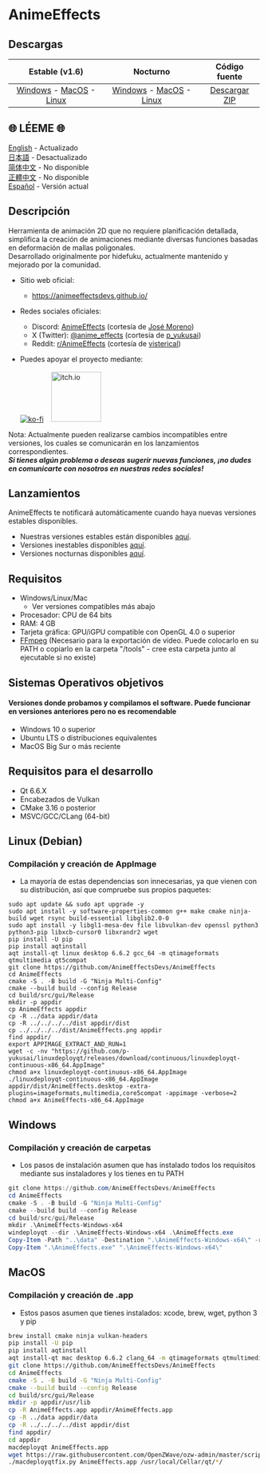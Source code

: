 # AnimeEffects

## Descargas

|                                                                                                                                                              Estable (v1.6)                                                                                                                                                               |                                                                                                                                                                                     Nocturno                                                                                                                                                                                     |                                          Código fuente                                          |
| :---------------------------------------------------------------------------------------------------------------------------------------------------------------------------------------------------------------------------------------------------------------------------------------------------------------------------------------: | :------------------------------------------------------------------------------------------------------------------------------------------------------------------------------------------------------------------------------------------------------------------------------------------------------------------------------------------------------------------------------: | :---------------------------------------------------------------------------------------------: |
| [Windows](https://github.com/AnimeEffectsDevs/AnimeEffects/releases/download/v1.6/AnimeEffects-Installer-Windows.exe) - [MacOS](https://github.com/AnimeEffectsDevs/AnimeEffects/releases/download/v1.6/AnimeEffects-MacOS.zip) - [Linux](https://github.com/AnimeEffectsDevs/AnimeEffects/releases/download/v1.6/AnimeEffects-Linux.zip) | [Windows](https://nightly.link/AnimeEffectsDevs/AnimeEffects/workflows/build-windows.yaml/master/AnimeEffects-Windows-x64.zip) - [MacOS](https://nightly.link/AnimeEffectsDevs/AnimeEffects/workflows/build_mac_intel.yaml/master/AnimeEffects-MacOS.zip) - [Linux](https://nightly.link/AnimeEffectsDevs/AnimeEffects/workflows/build_linux.yaml/master/AnimeEffects-Linux.zip) | [Descargar ZIP](https://github.com/AnimeEffectsDevs/AnimeEffects/archive/refs/heads/master.zip) |

## 🌐 LÉEME 🌐

[English](https://github.com/AnimeEffectsDevs/AnimeEffects/blob/master/README.md) - Actualizado <br>
[日本語](https://github.com/AnimeEffectsDevs/AnimeEffects/blob/master/README-jp.md) - Desactualizado <br>
[简体中文](https://github.com/AnimeEffectsDevs/AnimeEffects/blob/master/README-zh.md) - No disponible <br>
[正體中文](https://github.com/AnimeEffectsDevs/AnimeEffects/blob/master/README-zh-t.md) - No disponible <br>
[Español](https://github.com/AnimeEffectsDevs/AnimeEffects/blob/master/README-es.md) - Versión actual <br>

## Descripción

Herramienta de animación 2D que no requiere planificación detallada, simplifica la creación de animaciones mediante diversas funciones basadas en deformación de mallas poligonales.<br>
Desarrollado originalmente por hidefuku, actualmente mantenido y mejorado por la comunidad.

- Sitio web oficial:<br>

  - <https://animeeffectsdevs.github.io/>

- Redes sociales oficiales:<br>

  - Discord: <a href='https://discord.gg/sKp8Srm'>AnimeEffects</a> (cortesía de [José Moreno](https://github.com/Jose-Moreno))<br>
  - X (Twitter): <a href='https://x.com/anime_effects'>@anime_effects</a> (cortesía de [p_yukusai](https://github.com/p-yukusai))<br>
  - Reddit: <a href='https://www.reddit.com/r/AnimeEffects/'>r/AnimeEffects</a> (cortesía de [visterical](https://www.tumblr.com/visterical))<br>

- Puedes apoyar el proyecto mediante:<br><br>
  [![ko-fi](https://ko-fi.com/img/githubbutton_sm.svg)](https://ko-fi.com/V7V04YLC3) &nbsp;&nbsp; <a href="https://yukusai.itch.io/animeeffects" target="_blank"> <img src="https://static.itch.io/images/badge-color.svg" alt="itch.io" style="width:100px" /> </a>

Nota: Actualmente pueden realizarse cambios incompatibles entre versiones, los cuales se comunicarán en los lanzamientos correspondientes.<br>
**_Si tienes algún problema o deseas sugerir nuevas funciones, ¡no dudes en comunicarte con nosotros en nuestras redes sociales!_**

## Lanzamientos

AnimeEffects te notificará automáticamente cuando haya nuevas versiones estables disponibles.

- Nuestras versiones estables están disponibles [aquí](https://github.com/AnimeEffectsDevs/AnimeEffects/releases).<br>
- Versiones inestables disponibles [aquí](https://github.com/p-yukusai/AnimeEffects/releases).<br>
- Versiones nocturnas disponibles [aquí](https://github.com/AnimeEffectsDevs/AnimeEffects/actions).

## Requisitos

- Windows/Linux/Mac
  - Ver versiones compatibles más abajo
- Procesador: CPU de 64 bits
- RAM: 4 GB
- Tarjeta gráfica: GPU/iGPU compatible con OpenGL 4.0 o superior
- [FFmpeg](https://ffmpeg.org/download.html) (Necesario para la exportación de vídeo. Puede colocarlo en su PATH o copiarlo en la carpeta "/tools" - cree esta carpeta junto al ejecutable si no existe)

## Sistemas Operativos objetivos

#### Versiones donde probamos y compilamos el software. Puede funcionar en versiones anteriores pero no es recomendable

- Windows 10 o superior
- Ubuntu LTS o distribuciones equivalentes
- MacOS Big Sur o más reciente

## Requisitos para el desarrollo

- Qt 6.6.X
- Encabezados de Vulkan
- CMake 3.16 o posterior
- MSVC/GCC/CLang (64-bit)

## Linux (Debian)

### Compilación y creación de AppImage

- La mayoría de estas dependencias son innecesarias, ya que vienen con su distribución, así que compruebe sus propios paquetes:

```
sudo apt update && sudo apt upgrade -y
sudo apt install -y software-properties-common g++ make cmake ninja-build wget rsync build-essential libglib2.0-0
sudo apt install -y libgl1-mesa-dev file libvulkan-dev openssl python3 python3-pip libxcb-cursor0 libxrandr2 wget
pip install -U pip
pip install aqtinstall
aqt install-qt linux desktop 6.6.2 gcc_64 -m qtimageformats qtmultimedia qt5compat
git clone https://github.com/AnimeEffectsDevs/AnimeEffects
cd AnimeEffects
cmake -S . -B build -G "Ninja Multi-Config"
cmake --build build --config Release
cd build/src/gui/Release
mkdir -p appdir
cp AnimeEffects appdir
cp -R ../data appdir/data
cp -R ../../../../dist appdir/dist
cp ../../../../dist/AnimeEffects.png appdir
find appdir/
export APPIMAGE_EXTRACT_AND_RUN=1
wget -c -nv "https://github.com/p-yukusai/linuxdeployqt/releases/download/continuous/linuxdeployqt-continuous-x86_64.AppImage"
chmod a+x linuxdeployqt-continuous-x86_64.AppImage
./linuxdeployqt-continuous-x86_64.AppImage appdir/dist/AnimeEffects.desktop -extra-plugins=imageformats,multimedia,core5compat -appimage -verbose=2
chmod a+x AnimeEffects-x86_64.AppImage
```

## Windows

### Compilación y creación de carpetas

- Los pasos de instalación asumen que has instalado todos los requisitos mediante sus instaladores y los tienes en tu PATH

```powershell
git clone https://github.com/AnimeEffectsDevs/AnimeEffects
cd AnimeEffects
cmake -S . -B build -G "Ninja Multi-Config"
cmake --build build --config Release
cd build/src/gui/Release
mkdir .\AnimeEffects-Windows-x64
windeployqt --dir .\AnimeEffects-Windows-x64 .\AnimeEffects.exe
Copy-Item -Path "..\data" -Destination ".\AnimeEffects-Windows-x64\" -recurse -Force
Copy-Item ".\AnimeEffects.exe" ".\AnimeEffects-Windows-x64\"
```

## MacOS

### Compilación y creación de .app

- Estos pasos asumen que tienes instalados: xcode, brew, wget, python 3 y pip

```bash
brew install cmake ninja vulkan-headers
pip install -U pip
pip install aqtinstall
aqt install-qt mac desktop 6.6.2 clang_64 -m qtimageformats qtmultimedia qt5compat
git clone https://github.com/AnimeEffectsDevs/AnimeEffects
cd AnimeEffects
cmake -S . -B build -G "Ninja Multi-Config"
cmake --build build --config Release
cd build/src/gui/Release
mkdir -p appdir/usr/lib
cp -R AnimeEffects.app appdir/AnimeEffects.app
cp -R ../data appdir/data
cp -R ../../../../dist appdir/dist
find appdir/
cd appdir
macdeployqt AnimeEffects.app
wget https://raw.githubusercontent.com/OpenZWave/ozw-admin/master/scripts/macdeployqtfix.py && chmod a+x macdeployqtfix.py
./macdeployqtfix.py AnimeEffects.app /usr/local/Cellar/qt/*/
```
